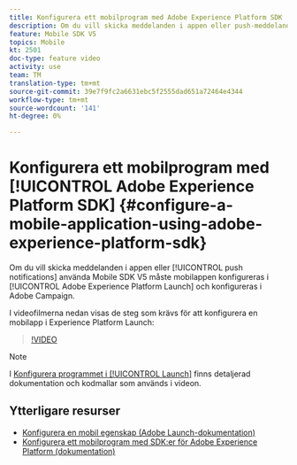 ```yaml
---
title: Konfigurera ett mobilprogram med Adobe Experience Platform SDK
description: Om du vill skicka meddelanden i appen eller push-meddelanden med ett Experience Cloud SDK-program måste en mobilapp konfigureras i Adobe Experience Platform Launch och konfigureras i Adobe Campaign
feature: Mobile SDK V5
topics: Mobile
kt: 2501
doc-type: feature video
activity: use
team: TM
translation-type: tm+mt
source-git-commit: 39e7f9fc2a6631ebc5f2555dad651a72464e4344
workflow-type: tm+mt
source-wordcount: '141'
ht-degree: 0%

---
```



# Konfigurera ett mobilprogram med [!UICONTROL Adobe Experience Platform SDK] {#configure-a-mobile-application-using-adobe-experience-platform-sdk}

Om du vill skicka meddelanden i appen eller [!UICONTROL push notifications] använda Mobile SDK V5 måste mobilappen konfigureras i [!UICONTROL Adobe Experience Platform Launch] och konfigureras i Adobe Campaign.

I videofilmerna nedan visas de steg som krävs för att konfigurera en mobilapp i Experience Platform Launch:

>[!VIDEO](https://video.tv.adobe.com/v/26224?quality=12)

>[!NOTE]
>I [Konfigurera programmet i [!UICONTROL Launch]](https://helpx.adobe.com/campaign/kb/configuring-app-sdk.html#ConfiguringyourapplicationinLaunch) finns detaljerad dokumentation och kodmallar som används i videon.

## Ytterligare resurser

* [Konfigurera en mobil egenskap (Adobe Launch-dokumentation)](https://aep-sdks.gitbook.io/docs/getting-started/create-a-mobile-property)
* [Konfigurera ett mobilprogram med SDK:er för Adobe Experience Platform (dokumentation)](https://helpx.adobe.com/campaign/kb/configuring-app-sdk.html)
